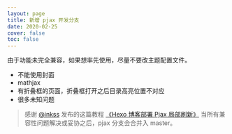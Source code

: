 ```yaml
---
layout: page
title: 新增 pjax 开发分支
date: 2020-02-25
cover: false
toc: false
---
```


由于功能未完全兼容，如果想率先使用，尽量不要改主题配置文件。

- 不能使用封面
- mathjax
- 有折叠框的页面，折叠框打开之后目录高亮位置不对应
- 很多未知问题

> 感谢 [@inkss](https://inkss.cn/) 发布的这篇教程 [《Hexo 博客部署 Pjax 局部刷新》](https://inkss.cn/article/other/80b5f235.html)
> 当所有兼容性问题解决或妥协之后，pjax 分支会合并入 master。
